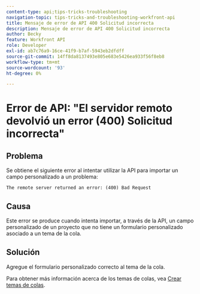```yaml
---
content-type: api;tips-tricks-troubleshooting
navigation-topic: tips-tricks-and-troubleshooting-workfront-api
title: Mensaje de error de API 400 Solicitud incorrecta
description: Mensaje de error de API 400 Solicitud incorrecta
author: Becky
feature: Workfront API
role: Developer
exl-id: ab7c76a9-16ce-41f9-b7af-5943eb2dfdff
source-git-commit: 14ff8da8137493e805e683e5426ea933f56f8eb8
workflow-type: tm+mt
source-wordcount: '93'
ht-degree: 0%

---
```



# Error de API: &quot;El servidor remoto devolvió un error (400) Solicitud incorrecta&quot;

## Problema

Se obtiene el siguiente error al intentar utilizar la API para importar un campo personalizado a un problema:

`The remote server returned an error: (400) Bad Request`

## Causa

Este error se produce cuando intenta importar, a través de la API, un campo personalizado de un proyecto que no tiene un formulario personalizado asociado a un tema de la cola.

## Solución

Agregue el formulario personalizado correcto al tema de la cola.

Para obtener más información acerca de los temas de colas, vea [Crear temas de colas](../../manage-work/requests/create-and-manage-request-queues/create-queue-topics.md).
